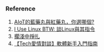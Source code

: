 ### Reference
1. [AIoT的藍藥丸與紅藥丸，你選哪個? ](https://ithelp.ithome.com.tw/users/20162501/ironman/6967)
2. [I Use Linux BTW: 談Linux與其指令](https://ithelp.ithome.com.tw/users/20161880/ironman/6225)
3. [擱淺中掙扎](https://ithelp.ithome.com.tw/users/20151014/ironman/6378)
4. [【Tech愛情對談】軟體新手入門指南](https://ithelp.ithome.com.tw/users/20162767/ironman/7028)